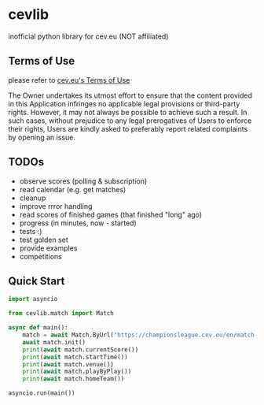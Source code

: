 # cevlib
inofficial python library for cev.eu (NOT affiliated)

## Terms of Use
please refer to [cev.eu's Terms of Use](https://www.cev.eu/terms-of-use/)

The Owner undertakes its utmost effort to ensure that the content provided in this Application infringes no applicable legal provisions or third-party rights. However, it may not always be possible to achieve such a result.
In such cases, without prejudice to any legal prerogatives of Users to enforce their rights, Users are kindly asked to preferably report related complaints by opening an issue.

## TODOs
- observe scores (polling & subscription)
- read calendar (e.g. get matches)
- cleanup
- improve rrror handling
- read scores of finished games (that finished "long" ago)
- progress (in minutes, now - started)
- tests :)
- test golden set
- provide examples
- competitions

## Quick Start

```python
import asyncio

from cevlib.match import Match

async def main():
    match = await Match.ByUrl("https://championsleague.cev.eu/en/match-centres/cev-champions-league-volley-2022/men/clm-61-cucine-lube-civitanova-v-ok-merkur-maribor/")
    await match.init()
    print(await match.currentScore())
    print(await match.startTime())
    print(await match.venue())
    print(await match.playByPlay())
    print(await match.homeTeam())

asyncio.run(main())
```
